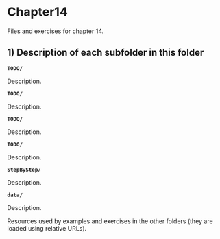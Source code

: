 # Chapter14

Files and exercises for chapter 14.

## 1) Description of each subfolder in this folder

__`TODO/`__

Description.

__`TODO/`__

Description.

__`TODO/`__

Description.

__`TODO/`__

Description.

__`StepByStep/`__

Description.

__`data/`__

Description.

Resources used by examples and exercises in the other folders (they are loaded using relative URLs).


